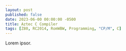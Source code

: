 ```yaml
---
layout: post
published: false
date: 2023-06-00 00:00:00 -0500
title: Aztec C Compiler
tags: [Z80, RC2014, RomWBW, Programming, "CP/M", C]
---
```

Lorem ipsor.